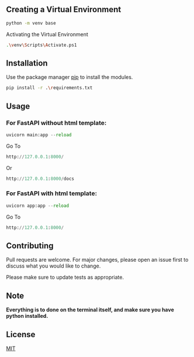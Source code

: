## Creating a Virtual Environment 


```bash
python -m venv base
```

Activating the Virtual Environment
```bash
.\venv\Scripts\Activate.ps1
```



## Installation

Use the package manager [pip](https://pip.pypa.io/en/stable/) to install the modules.

```bash
pip install -r .\requirements.txt
```

## Usage 

### For FastAPI without html template:
```python
uvicorn main:app --reload
```

Go To 
```python
http://127.0.0.1:8000/
```
Or
```python
http://127.0.0.1:8000/docs
```

### For FastAPI with html template:
```python
uvicorn app:app --reload
```

Go To 
```python
http://127.0.0.1:8000/
```


## Contributing

Pull requests are welcome. For major changes, please open an issue first
to discuss what you would like to change.

Please make sure to update tests as appropriate.

## Note

<b>Everything is to done on the terminal itself, and make sure you have python installed.</b>
## License

[MIT](https://choosealicense.com/licenses/mit/)